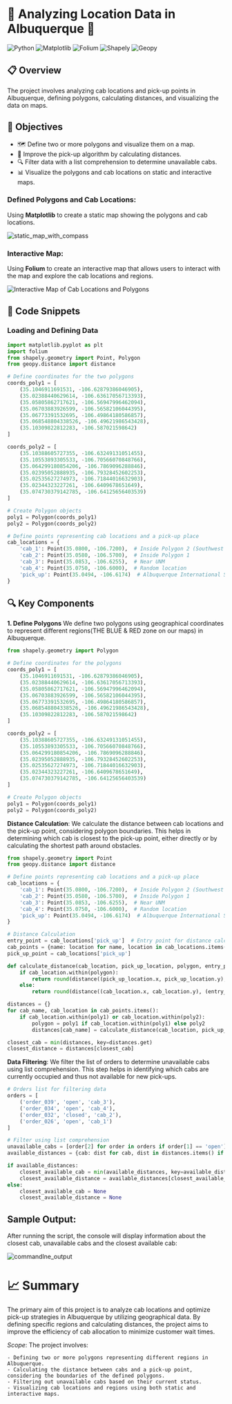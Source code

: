 # 🚖 Analyzing Location Data in Albuquerque 🚖

![Python](https://img.shields.io/badge/Python-3.8+-blue.svg)
![Matplotlib](https://img.shields.io/badge/Matplotlib-3.4.2+-red.svg)
![Folium](https://img.shields.io/badge/Folium-0.12.1+-green.svg)
![Shapely](https://img.shields.io/badge/Shapely-1.7.1+-orange.svg)
![Geopy](https://img.shields.io/badge/Geopy-2.1.0+-purple.svg)

## 📋 Overview

The project involves analyzing cab locations and pick-up points in Albuquerque, defining polygons, calculating distances, and visualizing the data on maps.

## 🎯 Objectives

- 🗺️ Define two or more polygons and visualize them on a map.
- 📏 Improve the pick-up algorithm by calculating distances.
- 🔍 Filter data with a list comprehension to determine unavailable cabs.
- 📊 Visualize the polygons and cab locations on static and interactive maps.


### Defined Polygons and Cab Locations:
Using **Matplotlib** to create a static map showing the polygons and cab locations.

![static_map_with_compass](https://github.com/user-attachments/assets/b1bd4691-72f3-4ed0-847b-4af0634231d6)

### Interactive Map:
Using **Folium** to create an interactive map that allows users to interact with the map and explore the cab locations and regions.

![Interactive Map of Cab Locations and Polygons](https://github.com/user-attachments/assets/fdd16655-1581-460d-aecf-0b8e4c108739)


## 🧩 Code Snippets

### Loading and Defining Data
```python
import matplotlib.pyplot as plt
import folium
from shapely.geometry import Point, Polygon
from geopy.distance import distance

# Define coordinates for the two polygons
coords_poly1 = [
    (35.1046911691531, -106.62879386046905),
    (35.02388440629614, -106.63617056713393),
    (35.05805862717621, -106.56947996462094),
    (35.06703883926599, -106.56582106044395),
    (35.06773391532695, -106.49864180586857),
    (35.068548804338526, -106.49621986543428),
    (35.10309822812283, -106.587021598642)
]

coords_poly2 = [
    (35.10388605727355, -106.63249131051455),
    (35.10553893305533, -106.70566070848766),
    (35.064299180854206, -106.7869096288846),
    (35.02395052888935, -106.79328452602253),
    (35.02535627274973, -106.71844016632903),
    (35.02344323227261, -106.6409678651649),
    (35.074730379142785, -106.64125656403539)
]

# Create Polygon objects
poly1 = Polygon(coords_poly1)
poly2 = Polygon(coords_poly2)

# Define points representing cab locations and a pick-up place
cab_locations = {
    'cab_1': Point(35.0800, -106.7200),  # Inside Polygon 2 (Southwest Region)
    'cab_2': Point(35.0580, -106.5700),  # Inside Polygon 1
    'cab_3': Point(35.0853, -106.6255),  # Near UNM
    'cab_4': Point(35.0750, -106.6000),  # Random location
    'pick_up': Point(35.0494, -106.6174)  # Albuquerque International Sunport
}
```
## 🔍 Key Components
**1. Define Polygons**
We define two polygons using geographical coordinates to represent different regions(THE BLUE & RED zone on our maps) in Albuquerque.
```python
from shapely.geometry import Polygon

# Define coordinates for the polygons
coords_poly1 = [
    (35.1046911691531, -106.62879386046905),
    (35.02388440629614, -106.63617056713393),
    (35.05805862717621, -106.56947996462094),
    (35.06703883926599, -106.56582106044395),
    (35.06773391532695, -106.49864180586857),
    (35.068548804338526, -106.49621986543428),
    (35.10309822812283, -106.587021598642)
]

coords_poly2 = [
    (35.10388605727355, -106.63249131051455),
    (35.10553893305533, -106.70566070848766),
    (35.064299180854206, -106.7869096288846),
    (35.02395052888935, -106.79328452602253),
    (35.02535627274973, -106.71844016632903),
    (35.02344323227261, -106.6409678651649),
    (35.074730379142785, -106.64125656403539)
]

# Create Polygon objects
poly1 = Polygon(coords_poly1)
poly2 = Polygon(coords_poly2)
```
**Distance Calculation**:
We calculate the distance between cab locations and the pick-up point, considering polygon boundaries. This helps in determining which cab is closest to the pick-up point, either directly or by calculating the shortest path around obstacles.

```python
from shapely.geometry import Point
from geopy.distance import distance

# Define points representing cab locations and a pick-up place
cab_locations = {
    'cab_1': Point(35.0800, -106.7200),  # Inside Polygon 2 (Southwest Region)
    'cab_2': Point(35.0580, -106.5700),  # Inside Polygon 1
    'cab_3': Point(35.0853, -106.6255),  # Near UNM
    'cab_4': Point(35.0750, -106.6000),  # Random location
    'pick_up': Point(35.0494, -106.6174)  # Albuquerque International Sunport
}

# Distance Calculation
entry_point = cab_locations['pick_up']  # Entry point for distance calculation (Pick-Up Location)
cab_points = {name: location for name, location in cab_locations.items() if name != 'pick_up'}
pick_up_point = cab_locations['pick_up']

def calculate_distance(cab_location, pick_up_location, polygon, entry_point):
    if cab_location.within(polygon):
        return round(distance((pick_up_location.x, pick_up_location.y), (cab_location.x, cab_location.y)).miles, 2)
    else:
        return round(distance((cab_location.x, cab_location.y), (entry_point.x, entry_point.y)).miles + distance((entry_point.x, entry_point.y), (pick_up_location.x, pick_up_location.y)).miles, 2)

distances = {}
for cab_name, cab_location in cab_points.items():
    if cab_location.within(poly1) or cab_location.within(poly2):
        polygon = poly1 if cab_location.within(poly1) else poly2
        distances[cab_name] = calculate_distance(cab_location, pick_up_point, polygon, entry_point)

closest_cab = min(distances, key=distances.get)
closest_distance = distances[closest_cab]
```
**Data Filtering**:
We filter the list of orders to determine unavailable cabs using list comprehension. This step helps in identifying which cabs are currently occupied and thus not available for new pick-ups.

```python
# Orders list for filtering data
orders = [
    ('order_039', 'open', 'cab_3'),
    ('order_034', 'open', 'cab_4'),
    ('order_032', 'closed', 'cab_2'),
    ('order_026', 'open', 'cab_1')
]

# Filter using list comprehension
unavailable_cabs = [order[2] for order in orders if order[1] == 'open']
available_distances = {cab: dist for cab, dist in distances.items() if cab not in unavailable_cabs}

if available_distances:
    closest_available_cab = min(available_distances, key=available_distances.get)
    closest_available_distance = available_distances[closest_available_cab]
else:
    closest_available_cab = None
    closest_available_distance = None
```
## Sample Output:
After running the script, the console will display information about the closest cab, unavailable cabs and the closest available cab:

![commandlne_output](https://github.com/user-attachments/assets/31b1b66e-df57-404e-99fa-52002883b238)


# 📈 Summary
The primary aim of this project is to analyze cab locations and optimize pick-up strategies in Albuquerque by utilizing geographical data. By defining specific regions and calculating distances, the project aims to improve the efficiency of cab allocation to minimize customer wait times.

*Scope*: The project involves:

    - Defining two or more polygons representing different regions in Albuquerque.
    - Calculating the distance between cabs and a pick-up point, considering the boundaries of the defined polygons.
    - Filtering out unavailable cabs based on their current status.
    - Visualizing cab locations and regions using both static and interactive maps.


